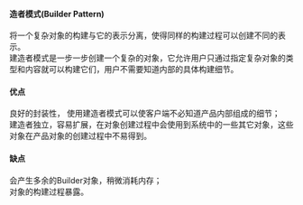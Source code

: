 #### 造者模式(Builder Pattern)  

将一个复杂对象的构建与它的表示分离，使得同样的构建过程可以创建不同的表示。  
建造者模式是一步一步创建一个复杂的对象，它允许用户只通过指定复杂对象的类型和内容就可以构建它们，用户不需要知道内部的具体构建细节。  

#### 优点  
良好的封装性， 使用建造者模式可以使客户端不必知道产品内部组成的细节；  
建造者独立，容易扩展，在对象创建过程中会使用到系统中的一些其它对象，这些对象在产品对象的创建过程中不易得到。

#### 缺点  

会产生多余的Builder对象，稍微消耗内存；  
对象的构建过程暴露。  

